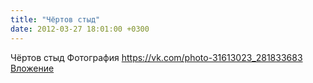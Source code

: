 ```yaml
---
title: "Чёртов стыд"
date: 2012-03-27 18:01:00 +0300
---
```


Чёртов стыд
Фотография
<a class="vk-attach" href="https://vk.com/photo-31613023_281833683">https://vk.com/photo-31613023_281833683</a>
<a class="vk-attach" href="https://vk.com/photo-31613023_281833683">Вложение</a>
